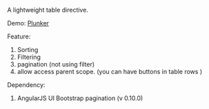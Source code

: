 A lightweight table directive.

Demo: [Plunker][0]

Feature:

1. Sorting
2. Filtering
3. pagination (not using filter)
4. allow access parent scope. (you can have buttons in table rows )


Dependency:

1. AngularJS UI Bootstrap pagination (v 0.10.0)




[0]: http://plnkr.co/edit/mVVSLl?p=preview
